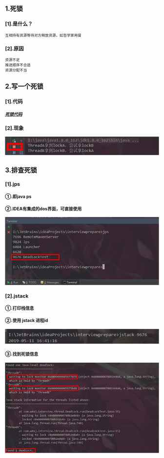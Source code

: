 ## 1.死锁
### [1].是什么？
    互相持有资源等待对方释放资源，如哲学家用餐
### [2].原因
    资源不足
    推进顺序不合适
    资源分配不当
## 2.写一个死锁
### [1].代码
##### [死锁代码](./code/DeadLockTest.java)
### [2].现象
![Image text](./image/deadlock01.png)
## 3.排查死锁
### [1].jps
#### ①.即java ps
#### ②.IDEA有集成的dos界面，可直接使用
![Image text](./image/deadlock02.png)
### [2].jstack
#### ①.打印栈信息
#### ②.使用 jstack 进程id
![Image text](./image/deadlock03.png)
#### ③.找到死锁信息
![Image text](./image/deadlock04.png)